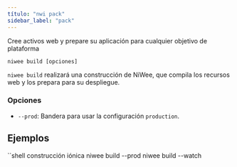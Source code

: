 ```yaml
---
título: "nwi pack"
sidebar_label: "pack"
---
```


Cree activos web y prepare su aplicación para cualquier objetivo de plataforma

```shell
niwee build [opciones]
```

`niwee build` realizará una construcción de NiWee, que compila los recursos web y los prepara para su despliegue.

### Opciones

 - `--prod`: Bandera para usar la configuración `production`.
      

## Ejemplos

``shell
construcción iónica
niwee build --prod
niwee build --watch
```